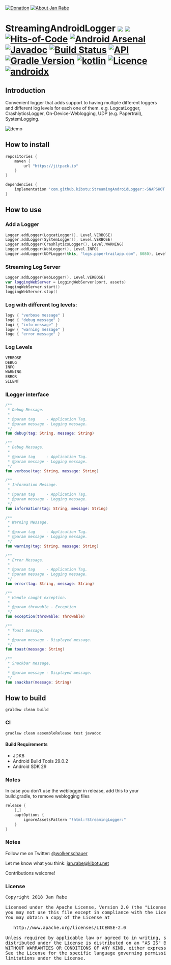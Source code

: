 [![Donation](https://img.shields.io/badge/buy%20me%20a%20beer-brightgreen.svg)](https://www.paypal.me/janrabe/5) [![About Jan Rabe](https://img.shields.io/badge/about-me-green.svg)](https://about.me/janrabe)
# StreamingAndroidLogger [![](https://jitpack.io/v/kibotu/StreamingAndroidLogger.svg)](https://jitpack.io/#kibotu/StreamingAndroidLogger) [![](https://jitpack.io/v/kibotu/StreamingAndroidLogger/month.svg)](https://jitpack.io/#kibotu/StreamingAndroidLogger) [![Hits-of-Code](https://hitsofcode.com/github/kibotu/StreamingAndroidLogger)](https://hitsofcode.com/view/github/kibotu/StreamingAndroidLogger) [![Android Arsenal](https://img.shields.io/badge/Android%20Arsenal-Streaming%20Android%20Logger-brightgreen.svg?style=flat)](https://android-arsenal.com/details/1/7622) [![Javadoc](https://img.shields.io/badge/javadoc-SNAPSHOT-green.svg)](https://jitpack.io/com/github/kibotu/StreamingAndroidLogger/master-SNAPSHOT/javadoc/index.html) [![Build Status](https://travis-ci.org/kibotu/StreamingAndroidLogger.svg?branch=master)](https://travis-ci.org/kibotu/StreamingAndroidLogger) [![API](https://img.shields.io/badge/API-15%2B-brightgreen.svg?style=flat)](https://android-arsenal.com/api?level=15)  [![Gradle Version](https://img.shields.io/badge/gradle-6.2.1-green.svg)](https://docs.gradle.org/current/release-notes) [![kotlin](https://img.shields.io/badge/kotlin-1.3.50-green.svg)](https://kotlinlang.org/) [![Licence](https://img.shields.io/badge/licence-Apache%202-blue.svg)](https://raw.githubusercontent.com/kibotu/StreamingAndroidLogger/master/LICENSE) [![androidx](https://img.shields.io/badge/androidx-brightgreen.svg)](https://developer.android.com/topic/libraries/support-library/refactor)

## Introduction

Convenient logger that adds support to having multiple different loggers and different log levels for each one of them. e.g. LogcatLogger, CrashlyticsLogger, On-Device-Weblogging, UDP (e.g. Papertrail), SystemLogging. 

![demo](demo.gif)

## How to install
```groovy
repositories {
    maven {
        url "https://jitpack.io"
    }
}

dependencies {
    implementation 'com.github.kibotu:StreamingAndroidLogger:-SNAPSHOT'
}
```
## How to use

### Add a Logger

```kotlin
Logger.addLogger(LogcatLogger(), Level.VERBOSE)
Logger.addLogger(SystemLogger(), Level.VERBOSE)
Logger.addLogger(CrashlyticsLogger(), Level.WARNING)
Logger.addLogger(WebLogger(), Level.INFO)
Logger.addLogger(UDPLogger(this, "logs.papertrailapp.com", 8080), Level.INFO)
```

### Streaming Log Server

```kotlin
Logger.addLogger(WebLogger(), Level.VERBOSE)
var loggingWebServer = LoggingWebServer(port, assets)
loggingWebServer.start()
loggingWebServer.stop()
```

### Log with different log levels:

```kotlin
logv { "verbose message" }
logd { "debug message" }
logi { "info message" }
logw { "warning message" }
loge { "error message" }
````

### Log Levels

```kotlin
VERBOSE
DEBUG
INFO
WARNING
ERROR
SILENT
```

### ILogger interface

```kotlin
/**
 * Debug Message.
 *
 * @param tag     - Application Tag.
 * @param message - Logging message.
 */
fun debug(tag: String, message: String)

/**
 * Debug Message.
 *
 * @param tag     - Application Tag.
 * @param message - Logging message.
 */
fun verbose(tag: String, message: String)

/**
 * Information Message.
 *
 * @param tag     - Application Tag.
 * @param message - Logging message.
 */
fun information(tag: String, message: String)

/**
 * Warning Message.
 *
 * @param tag     - Application Tag.
 * @param message - Logging message.
 */
fun warning(tag: String, message: String)

/**
 * Error Message.
 *
 * @param tag     - Application Tag.
 * @param message - Logging message.
 */
fun error(tag: String, message: String)

/**
 * Handle caught exception.
 *
 * @param throwable - Exception
 */
fun exception(throwable: Throwable)

/**
 * Toast message.
 *
 * @param message - Displayed message.
 */
fun toast(message: String)

/**
 * Snackbar message.
 *
 * @param message - Displayed message.
 */
fun snackbar(message: String)
```

## How to build

```shell
graldew clean build
```

### CI

```shell
gradlew clean assembleRelease test javadoc
````
#### Build Requirements

- JDK8
- Android Build Tools 29.0.2
- Android SDK 29


### Notes

In case you don't use the weblogger in release, add this to your build.gradle, to remove weblogging files
```groovy
release {
    […]
    aaptOptions {
        ignoreAssetsPattern "!html:!StreamingLogger:"
    }
}
``` 

### Notes

Follow me on Twitter: [@wolkenschauer](https://twitter.com/wolkenschauer)

Let me know what you think: [jan.rabe@kibotu.net](mailto:jan.rabe@kibotu.net)

Contributions welcome!

### License

<pre>
Copyright 2018 Jan Rabe

Licensed under the Apache License, Version 2.0 (the "License");
you may not use this file except in compliance with the License.
You may obtain a copy of the License at

   http://www.apache.org/licenses/LICENSE-2.0

Unless required by applicable law or agreed to in writing, software
distributed under the License is distributed on an "AS IS" BASIS,
WITHOUT WARRANTIES OR CONDITIONS OF ANY KIND, either express or implied.
See the License for the specific language governing permissions and
limitations under the License.
</pre>
